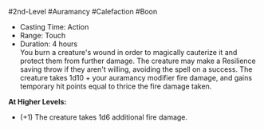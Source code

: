 #2nd-Level #Auramancy #Calefaction #Boon
 
- Casting Time: Action
- Range: Touch
- Duration: 4 hours  
You burn a creature's wound in order to magically cauterize it and protect them from further damage. The creature may make a Resilience saving throw if they aren't willing, avoiding the spell on a success. The creature takes 1d10 + your auramancy modifier fire damage, and gains temporary hit points equal to thrice the fire damage taken.
 
**At Higher Levels:** 
* (+1) The creature takes 1d6 additional fire damage.